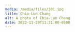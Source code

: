 ```yaml
---
media: /media/files/301.jpg
title: Chia-Lun Chang
alt: A photo of Chia-Lun Chang
date: 2022-11-29T11:31:00-0500
---
```

